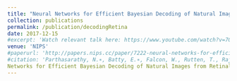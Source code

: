 ```yaml
---
title: "Neural Networks for Efficient Bayesian Decoding of Natural Images from Retinal Neurons"
collection: publications
permalink: /publication/decodingRetina
date: 2017-12-15
#excerpt: 'Watch relevant talk here: https://www.youtube.com/watch?v=7OzdyDG6pbM                                              #Code available here: https://github.com/nikparth/visual-neural-decode'
venue: 'NIPS'
#paperurl: 'http://papers.nips.cc/paper/7222-neural-networks-for-efficient-bayesian-decoding-of-natural-images-from-retinal-neurons.pdf'
#citation: 'Parthasarathy, N.∗, Batty, E.∗, Falcon, W., Rutten, T., Rajpal, M., Chichilnisky, E., Paninski, L. Neural
Networks for Efficient Bayesian Decoding of Natural Images from Retinal Neurons. NIPS 2017. Accepted as Spotlight Presentation.'
---
```

